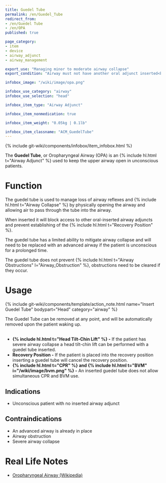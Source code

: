 ```yaml
---
title: Guedel Tube
permalink: /en/Guedel_Tube
redirect_from:
- /en/Guedel Tube
- /en/OPA
published: true

page_category:
- item
- device
- airway_adjunct
- airway_management

export_use: "Managing minor to moderate airway collapse"
export_condition: "Airway must not have another oral adjunct inserted<br>Airway must be clear of obstructions"

infobox_image: "/wiki/image/opa.png"

infobox_use_category: "airway"
infobox_use_selection: "head"

infobox_item_type: "Airway Adjunct"

infobox_item_nonmedication: true

infobox_item_weight: "0.05kg | 0.1lb"

infobox_item_classname: "ACM_GuedelTube"
---
```


{% include git-wiki/components/infobox/item_infobox.html %}

The **Guedel Tube**, or Oropharyngeal Airway (OPA) is an {% include hl.html t="Airway Adjunct" %} used to keep the upper airway open in unconscious patients.

# Function
The guedel tube is used to manage loss of airway reflexes and {% include hl.html t="Airway Collapse" %} by physically opening the airway and allowing air to pass through the tube into the airway.

When inserted it will block access to other oral-inserted airway adjuncts and prevent establishing of the {% include hl.html t="Recovery Position" %}.

The guedel tube has a limited ability to mitigate airway collapse and will need to be replaced with an advanced airway if the patient is unconscious for a prolonged time.

The guedel tube does not prevent {% include hl.html t="Airway Obstructions" l="Airway_Obstruction" %}, obstructions need to be cleared if they occur.

# Usage
{% include git-wiki/components/template/action_note.html name="Insert Guedel Tube" bodypart="Head" category="airway" %}

The Guedel Tube can be removed at any point, and will be automatically removed upon the patient waking up.
<br><br>
- **{% include hl.html t="Head Tilt-Chin Lift" %} -** If the patient has severe airway collapse a head tilt-chin lift can be performed with a guedel tube inserted.
- **Recovery Position -** If the patient is placed into the recovery position inserting a guedel tube will cancel the recovery position.
- **{% include hl.html t="CPR" %} and {% include hl.html t="BVM" i="/wiki/image/bvm.png" %} -** An inserted guedel tube does not allow simultaneous CPR and BVM use.

## Indications
- Unconscious patient with no inserted airway adjunct

## Contraindications
- An advanced airway is already in place
- Airway obstruction
- Severe airway collapse

# Real Life Notes
- [Oropharyngeal Airway (Wikipedia)](https://en.wikipedia.org/wiki/Oropharyngeal_airway)